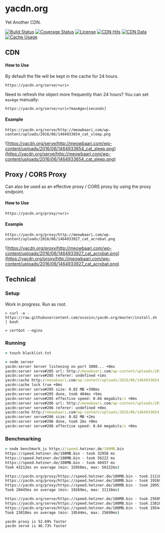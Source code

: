 # yacdn.org
Yet Another CDN.

[![Build Status](https://travis-ci.org/ovsoinc/yacdn.org.svg?branch=master)](https://travis-ci.org/ovsoinc/yacdn.org)
[![Coverage Status](https://coveralls.io/repos/github/ovsoinc/yacdn.org/badge.svg?branch=master)](https://coveralls.io/github/ovsoinc/yacdn.org?branch=master)
[![License](https://img.shields.io/badge/license-AGPLv3-blue.svg?label=license)](https://github.com/Storj/ovsoinc/yacdn.org/blob/master/LICENSE)
[![CDN Hits](https://img.shields.io/badge/dynamic/json.svg?label=CDN%20Hits&url=https://yacdn.org/stats&query=$.cdnHits&colorB=green)](https://img.shields.io/badge/dynamic/json.svg?label=CDN%20Hits&url=https://yacdn.org/stats&query=$.cdnHits&colorB=green)
[![CDN Data](https://img.shields.io/badge/dynamic/json.svg?label=CDN%20Data&url=https://yacdn.org/stats&query=$.cdnData&colorB=blue)](https://img.shields.io/badge/dynamic/json.svg?label=CDN%20Data&url=https://yacdn.org/stats&query=$.cdnData&colorB=blue)
[![Cache Usage](https://img.shields.io/badge/dynamic/json.svg?label=Cache%20Usage&url=https://yacdn.org/stats&query=$.cacheStorageUsage&colorB=purple)](https://img.shields.io/badge/dynamic/json.svg?label=Cache%20Usage&url=https://yacdn.org/stats&query=$.cacheStorageUsage&colorB=purple)

## CDN

#### How to Use

By default the file will be kept in the cache for 24 hours.

```
https://yacdn.org/serve/<uri>
```

Need to refresh the object more frequently than 24 hours? You can set `maxAge` manually:

```
https://yacdn.org/serve/<uri>?maxAge=[seconds]
```

#### Example
```
https://yacdn.org/serve/http://meowbaari.com/wp-content/uploads/2016/06/1464933654_cat_sleep.png
```
![https://yacdn.org/serve/http://meowbaari.com/wp-content/uploads/2016/06/1464933654_cat_sleep.png](https://yacdn.org/serve/http://meowbaari.com/wp-content/uploads/2016/06/1464933654_cat_sleep.png)

## Proxy / CORS Proxy

Can also be used as an effective proxy / CORS proxy by using the proxy endpoint.

#### How to Use

```
https://yacdn.org/proxy/<uri>
```

#### Example
```
https://yacdn.org/proxy/http://meowbaari.com/wp-content/uploads/2016/06/1464933927_cat_acrobat.png
```
![https://yacdn.org/proxy/http://meowbaari.com/wp-content/uploads/2016/06/1464933927_cat_acrobat.png](https://yacdn.org/proxy/http://meowbaari.com/wp-content/uploads/2016/06/1464933927_cat_acrobat.png)

## Technical

### Setup

Work in progress. Run as root.

```
> curl -o - https://raw.githubusercontent.com/ovsoinc/yacdn.org/master/install.sh | bash
```

```
> certbot --nginx
```

### Running

```cmd
> touch blacklist.txt
```

```cmd
> node server
yacdn:server Server listening on port 3000... +0ms
yacdn:server serve#205 url: http://meowbaari.com/wp-content/uploads/2016/06/1464933654_cat_sleep.png +5s
yacdn:server serve#205 referer: undefined +1ms
yacdn:cache http://meowbaari.com/wp-content/uploads/2016/06/1464933654_cat_sleep.png not in cache +0ms
yacdn:cache lock true +0ms
yacdn:server serve#205 size: 0.02 MB +398ms
yacdn:server serve#205 done, took 404ms +5ms
yacdn:server serve#205 effective speed: 0.04 megabits/s +0ms
yacdn:server serve#206 url: http://meowbaari.com/wp-content/uploads/2016/06/1464933654_cat_sleep.png +5s
yacdn:server serve#206 referer: undefined +0ms
yacdn:cache http://meowbaari.com/wp-content/uploads/2016/06/1464933654_cat_sleep.png already in cache +5s
yacdn:server serve#206 size: 0.02 MB +2ms
yacdn:server serve#206 done, took 2ms +0ms
yacdn:server serve#206 effective speed: 8.64 megabits/s +0ms
```

### Benchmarking

```cmd
> node benchmark.js https://speed.hetzner.de/100MB.bin
https://speed.hetzner.de/100MB.bin - took 32958 ms
https://speed.hetzner.de/100MB.bin - took 56222 ms
https://speed.hetzner.de/100MB.bin - took 40457 ms
Took 43212ms on average (min: 32958ms, max: 56222ms)

https://yacdn.org/proxy/https://speed.hetzner.de/100MB.bin - took 21116 ms
https://yacdn.org/proxy/https://speed.hetzner.de/100MB.bin - took 19269 ms
https://yacdn.org/proxy/https://speed.hetzner.de/100MB.bin - took 20951 ms
Took 20445ms on average (min: 19269ms, max: 21116ms)

https://yacdn.org/serve/https://speed.hetzner.de/100MB.bin - took 25699 ms
https://yacdn.org/serve/https://speed.hetzner.de/100MB.bin - took 23810 ms
https://yacdn.org/serve/https://speed.hetzner.de/100MB.bin - took 19544 ms
Took 23018ms on average (min: 19544ms, max: 25699ms)

yacdn proxy is 52.69% faster
yacdn serve is 46.73% faster
```
